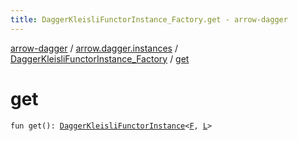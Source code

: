```yaml
---
title: DaggerKleisliFunctorInstance_Factory.get - arrow-dagger
---
```


[arrow-dagger](../../index.html) / [arrow.dagger.instances](../index.html) / [DaggerKleisliFunctorInstance_Factory](index.html) / [get](./get.html)

# get

`fun get(): `[`DaggerKleisliFunctorInstance`](../-dagger-kleisli-functor-instance/index.html)`<`[`F`](index.html#F)`, `[`L`](index.html#L)`>`